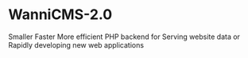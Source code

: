 # WanniCMS-2.0
Smaller Faster More efficient PHP backend for Serving website data or Rapidly developing new web applications
